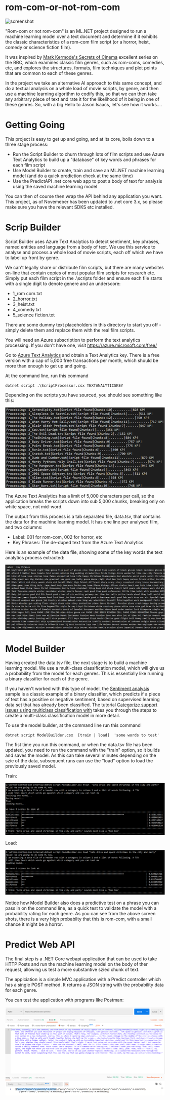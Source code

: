 # rom-com-or-not-rom-com
![screenshot](./etc/img/lotsofromcoms.png)

"Rom-com or not rom-com" is an ML.NET project designed to run a machine learning model over a text document and determine if it exhibits the classic characteristics of a rom-com film script (or a horror, heist, comedy or science fiction film).

It was inspired by [Mark Kermode's Secrets of Cinema](https://www.bbc.co.uk/programmes/b0bbn5pt) excellent series on the BBC, which examines classic film genres, such as rom-coms, comedies, etc, and explores the structures, formats, film techniques and plot points that are common to each of these genres.

In the project we take an alternative AI approach to this same concept, and do a textual analysis on a whole load of movie scripts, by genre, and then use a  machine learning algorithm to codify this, so that we can then take any arbitrary piece of text and rate it for the likelihood of it being in one of these genres. So, with a big Hello to Jason Isaacs, let's see how it works....

# Getting Going

This project is easy to get up and going, and at its core, boils down to a three stage process:

- Run the Script Builder to churn through lots of film scripts and use Azure Text Analytics to build up a "database" of key words and phrases for each film script
- Use Model Builder to create, train and save an ML.NET machine learning model (and do a quick prediction check at the same time) 
- Use the PredictAPI .net core web app to post a body of text for analysis using the saved machine learning model

You can then of course then wrap the API behind any application you want.
This project, as of Novemeber has been updated to .net core 3.x, so please make sure you have the relevant SDKS etc installed. 

# Scrip Builder 

Script Builder uses Azure Text Analytics to detect sentiment, key phrases, named entities and language from a body of text. We use this service to analyse and process a whole load of movie scripts, each off which we have to label up front by genre.

We can't legally share or distribute film scripts, but there are many websites on-line that contain copies of most  popular film scripts for research etc. Simply put each film script in the .\scripts folder and ensure each file starts with a single digit to denote genere and an underscore:

- 1_rom com.txt
- 2_horror.txt
- 3_heist.txt
- 4_comedy.txt
- 5_science fiction.txt

There are some dummy text placeholders in this directory to start you off - simply delete them and replace them with the real film scripts.

You will need an Azure subscription to perform the text analytics processing. If you don't have one, visit https://azure.microsoft.com/free/ 

Go to [Azure Text Analytics](https://azure.microsoft.com/en-gb/services/cognitive-services/text-analytics/) and obtain a Text Analytics key. There is a free version with a cap of 5,000 free transactions per month, which should be more than enough to get up and going.

At the command line, run this command

    dotnet script .\ScriptProcessor.csx TEXTANALYTICSKEY

Depending on the scripts you have sourced, you should see something  like this:

![screenshot](./etc/img/outputfromscripbuilder.png)

The  Azure Text Analytics has a limit of 5,000 characters per call, so the application breaks the scripts down into sub 5,000 chunks, breaking only on white space, not mid-word.

The output from this process is a tab separated file, data.tsv, that contains the data for the machine learning model. It has one line per analysed film, and two columns:

- Label: 001 for rom-com, 002 for horror, etc
- Key Phrases: The de-duped text from the Azure Text Analytics

Here is an example of the data file, showing some of the key words the text analytics process extracted:

![screenshot](./etc/img/tsvextract.png)

# Model Builder

Having created the data.tsv file, the next stage is to build a machine learning model. We use a multi-class classification model, which will give us a probability from the model for each genres. This is essentially like running a binary classifier for each of the genre. 

If you haven't worked with this type of model, the [Sentiment analysis](https://github.com/dotnet/machinelearning-samples/tree/master/samples/csharp/getting-started/BinaryClassification_SentimentAnalysis) sample is a classic example of a binary classifier, which predicts if a piece of text has a positive or negative sentiment, based on supervised learning data set that has already been classified. The tutorial [Categorize support issues using multiclass classification with](https://docs.microsoft.com/en-us/dotnet/machine-learning/tutorials/github-issue-classification) takes you through the steps to create a multi-class classification model in more detail.

To use the model builder, at the command line run this command

	dotnet script ModelBuilder.csx  [train | load]  'some words to test'

The fist time you run this command, or when the data.tsv file has been updated, you need to run the command with the "train" option, so it builds and saves the model. As this can take several minutes depending on the szie of the data, subsequent runs can use the "load" option to load the  previously saved model.

Train:

![screenshot](./etc/img/modelbuildertrain.png)

Load:

![screenshot](./etc/img/modelbuilderload.png)

Notice how Model Builder also does a predictive test on a phrase you can pass in on the command line, as a quick test to validate the model with a probability rating for each genre. As you can see from the above screen shots, there is a very high probabilty that this is rom-com, with a small chance it might be a horror.

# Predict Web API

The final step is a .NET Core webapi application that can be used to take HTTP Posts and run the machine learning model on the body of ther request, allowing us test a more substantive szied chunk of text.

The applciation is a simple MVC application with a Predict controller which has a single POST method. It returns a JSON string with the probability data for each genre.

You can test the application with programs like Postman:

![screenshot](./etc/img/postman.png)